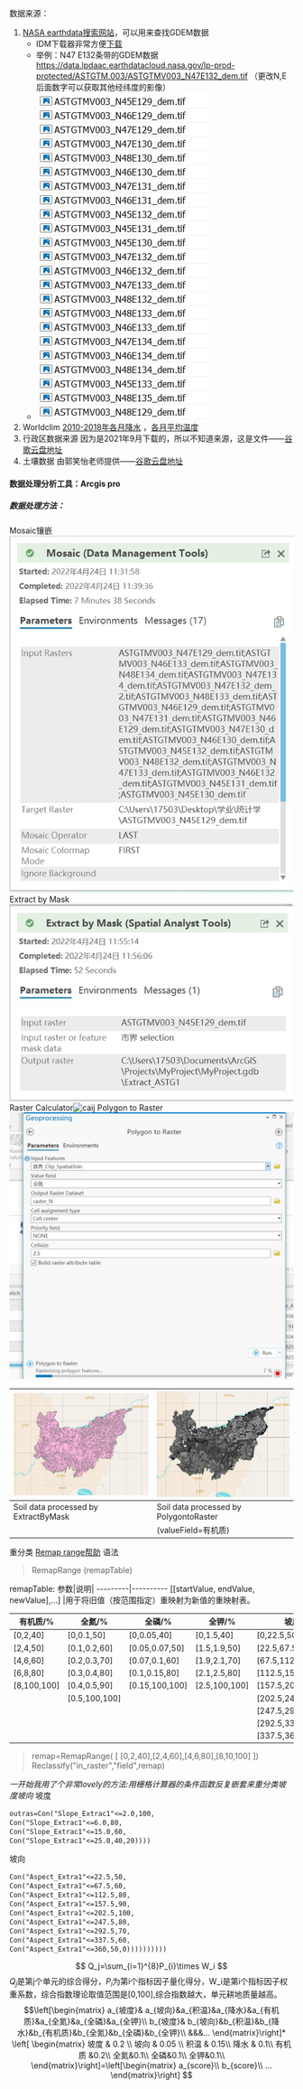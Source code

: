 

 数据来源：


1. [NASA earthdata搜索网站](https://search.earthdata.nasa.gov/search/)，可以用来查找GDEM数据
   - IDM下载器非常方便[下载](https://www.internetdownloadmanager.cn/download)
   - 举例：N47 E132条带的GDEM数据 https://data.lpdaac.earthdatacloud.nasa.gov/lp-prod-protected/ASTGTM.003/ASTGTMV003_N47E132_dem.tif
      （更改N,E后面数字可以获取其他经纬度的影像）
    - ![aster1](GDEM.jpg) 
2. Worldclim
  [2010-2018年各月降水](https://data.biogeo.ucdavis.edu/data/worldclim/v2.1/base/wc2.1_30s_prec.zip) ，[各月平均温度](https://data.biogeo.ucdavis.edu/data/worldclim/v2.1/base/wc2.1_30s_tavg.zip)
3. 行政区数据来源 
  因为是2021年9月下载的，所以不知道来源，这是文件——[谷歌云盘地址](
  https://drive.google.com/file/d/1ckfxhP74KSR9q2N1sR2lSATJIzFOWfLs/view?usp=sharing)
4. 土壤数据
  由郭笑怡老师提供——[谷歌云盘地址](https://drive.google.com/file/d/1koLqOBiK6T_KUlUT7OzyhThgSBR4HV19/view?usp=sharing)  
  
#### 数据处理分析工具：Arcgis pro

##### 数据处理方法：

Mosaic镶嵌![m](mosaic.jpg)
Extract by Mask![yanmo](掩膜.jpg)
Raster Calculator![caij](裁剪全氮.)
Polygon to Raster![Nraster](全氮栅格.jpg)

![SoilData](soil.jpg) |![i](raster.jpg) |
---------|---------|
 Soil data processed by ExtractByMask|Soil data processed by PolygontoRaster|
 ||(valueField=有机质)| 

重分类
[Remap range帮助](https://pro.arcgis.com/zh-cn/pro-app/2.8/arcpy/spatial-analyst/an-overview-of-transformation-classes.htm)
语法
>RemapRange (remapTable)


remapTable:
参数|说明|
---------|----------
[[startValue, endValue, newValue],...] |用于将旧值（按范围指定）重映射为新值的重映射表。    

有机质/%   |全氮/%|全磷/%|全钾/%|坡度|坡向|积温|降水
---------|----------|---------|---------|---------|---------|---------|---------|
[0,2,40] | [0,0.1,50] | [0,0.05,40]|[0,1.5,40]|[0,22.5,50]|[0,2,100]|[0,2000,10]|[0,450,70]
[2,4,50] | [0.1,0.2,60] | [0.05,0.07,50]|[1.5,1.9,50]|[22.5,67.5,60]|[2,6,80]|[2000,2200,30]|[450,500,80]
[4,6,60] | [0.2,0.3,70] | [0.07,0.1,60]|[1.9,2.1,70]|[67.5,112.5,80]|[6,15,60]|[2200,2400,50]|[500,550,90]
[6,8,80]|[0.3,0.4,80]|[0.1,0.15,80]|[2.1,2.5,80]|[112.5,157.5,90]|[15,25,40]|[2400,2600,70]|[550,1000,100]
[8,100,100]|[0.4,0.5,90]|[0.15,100,100]|[2.5,100,100]|[157.5,202.5,100]|[25,90,0]
||[0.5,100,100]|||[202.5,247.5,80]|[2600,4000,90]
| | |||[247.5,292.5,70]
|||||[292.5,337.5,60]
|||||[337.5,360,50]




>remap=RemapRange( [ [0,2,40],[2,4,60],[4,6,80],[8,10,100] ])
Reclassify("in_raster","field",remap)

_一开始我用了个非常lovely的方法:用栅格计算器的条件函数反复嵌套来重分类坡度坡向_
坡度
```
outras=Con("Slope_Extrac1"<=2.0,100,
Con("Slope_Extrac1"<=6.0,80,
Con("Slope_Extrac1"<=15.0,60,
Con("Slope_Extrac1"<=25.0,40,20))))
```
坡向
``` outras=Con( "Aspect_Extra1"<=-1.0,75,
Con("Aspect_Extra1"<=22.5,50,
Con("Aspect_Extra1"<=67.5,60,
Con("Aspect_Extra1"<=112.5,80,
Con("Aspect_Extra1"<=157.5,90,
Con("Aspect_Extra1"<=202.5,100,
Con("Aspect_Extra1"<=247.5,80,
Con("Aspect_Extra1"<=292.5,70,
Con("Aspect_Extra1"<=337.5,60,
Con("Aspect_Extra1"<=360,50,0))))))))))
```
$$
Q_j=\sum_{i=1}^{8}P_{i}\times W_i
$$
$Q_j$是第j个单元的综合得分，$P_i$为第i个指标因子量化得分，W_i是第i个指标因子权重系数，综合指数理论取值范围是[0,100],综合指数越大，单元耕地质量越高。
$$\left[\begin{matrix}
      a_{坡度}& a_{坡向}&a_{积温}&a_{降水}&a_{有机质}&a_{全氮}&a_{全磷}&a_{全钾}\\
      b_{坡度}& b_{坡向}&b_{积温}&b_{降水}&b_{有机质}&b_{全氮}&b_{全磷}&b_{全钾}\\
      &&&…
  \end{matrix}\right]*
\left[
 \begin{matrix}
   坡度 & 0.2 \\
   坡向 & 0.05 \\
   积温 & 0.15\\
   降水 & 0.1\\
   有机质 &0.2\\
   全氮&0.1\\
   全磷&0.1\\
   全钾&0.1\\
  \end{matrix}\right]=\left[\begin{matrix}
      a_{score}\\
      b_{score}\\
      …
  \end{matrix}\right]
$$
